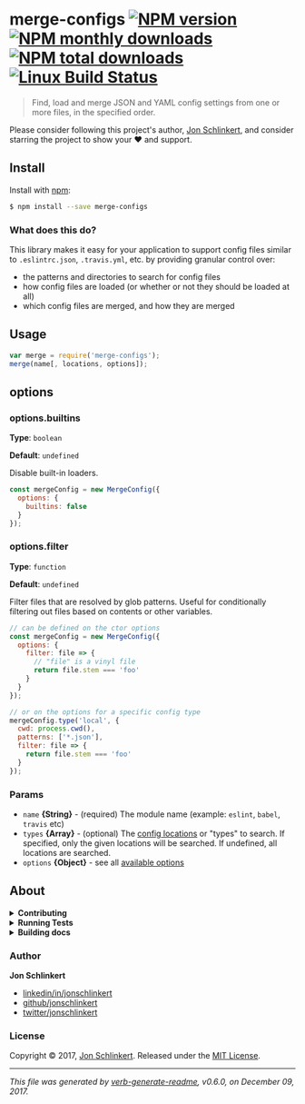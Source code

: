# merge-configs [![NPM version](https://img.shields.io/npm/v/merge-configs.svg?style=flat)](https://www.npmjs.com/package/merge-configs) [![NPM monthly downloads](https://img.shields.io/npm/dm/merge-configs.svg?style=flat)](https://npmjs.org/package/merge-configs) [![NPM total downloads](https://img.shields.io/npm/dt/merge-configs.svg?style=flat)](https://npmjs.org/package/merge-configs) [![Linux Build Status](https://img.shields.io/travis/jonschlinkert/merge-configs.svg?style=flat&label=Travis)](https://travis-ci.org/jonschlinkert/merge-configs)

> Find, load and merge JSON and YAML config settings from one or more files, in the specified order.

Please consider following this project's author, [Jon Schlinkert](https://github.com/jonschlinkert), and consider starring the project to show your :heart: and support.

## Install

Install with [npm](https://www.npmjs.com/):

```sh
$ npm install --save merge-configs
```

### What does this do?

This library makes it easy for your application to support config files similar to `.eslintrc.json`, `.travis.yml`, etc. by providing granular control over:

* the patterns and directories to search for config files
* how config files are loaded (or whether or not they should be loaded at all)
* which config files are merged, and how they are merged

## Usage

```js
var merge = require('merge-configs');
merge(name[, locations, options]);
```

## options

### options.builtins

**Type**: `boolean`

**Default**: `undefined`

Disable built-in loaders.

```js
const mergeConfig = new MergeConfig({
  options: {
    builtins: false
  }  
});
```

### options.filter

**Type**: `function`

**Default**: `undefined`

Filter files that are resolved by glob patterns. Useful for conditionally filtering out files based on contents or other variables.

```js
// can be defined on the ctor options
const mergeConfig = new MergeConfig({
  options: {
    filter: file => {
      // "file" is a vinyl file
      return file.stem === 'foo'
    }
  }  
});

// or on the options for a specific config type
mergeConfig.type('local', {
  cwd: process.cwd(),
  patterns: ['*.json'],
  filter: file => {
    return file.stem === 'foo'
  }
});
```

### Params

* `name` **{String}** - (required) The module name (example: `eslint`, `babel`, `travis` etc)
* `types` **{Array}** - (optional) The [config locations](#config-locations) or "types" to search. If specified, only the given locations will be searched. If undefined, all locations are searched.
* `options` **{Object}** - see all [available options](#options)

## About

<details>
<summary><strong>Contributing</strong></summary>

Pull requests and stars are always welcome. For bugs and feature requests, [please create an issue](../../issues/new).

Please read the [contributing guide](.github/contributing.md) for advice on opening issues, pull requests, and coding standards.

</details>

<details>
<summary><strong>Running Tests</strong></summary>

Running and reviewing unit tests is a great way to get familiarized with a library and its API. You can install dependencies and run tests with the following command:

```sh
$ npm install && npm test
```

</details>
<details>
<summary><strong>Building docs</strong></summary>

_(This project's readme.md is generated by [verb](https://github.com/verbose/verb-generate-readme), please don't edit the readme directly. Any changes to the readme must be made in the [.verb.md](.verb.md) readme template.)_

To generate the readme, run the following command:

```sh
$ npm install -g verbose/verb#dev verb-generate-readme && verb
```

</details>

### Author

**Jon Schlinkert**

* [linkedin/in/jonschlinkert](https://linkedin.com/in/jonschlinkert)
* [github/jonschlinkert](https://github.com/jonschlinkert)
* [twitter/jonschlinkert](https://twitter.com/jonschlinkert)

### License

Copyright © 2017, [Jon Schlinkert](https://github.com/jonschlinkert).
Released under the [MIT License](LICENSE).

***

_This file was generated by [verb-generate-readme](https://github.com/verbose/verb-generate-readme), v0.6.0, on December 09, 2017._